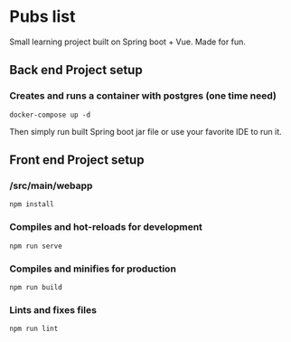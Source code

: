 # Pubs list
Small learning project built on Spring boot + Vue. Made for fun.

## Back end Project setup
### Creates and runs a container with postgres (one time need)
```
docker-compose up -d
```

Then simply run built Spring boot jar file or use your favorite IDE to run it.
## Front end Project setup
### /src/main/webapp
```
npm install
```

### Compiles and hot-reloads for development
```
npm run serve
```

### Compiles and minifies for production
```
npm run build
```

### Lints and fixes files
```
npm run lint
```
